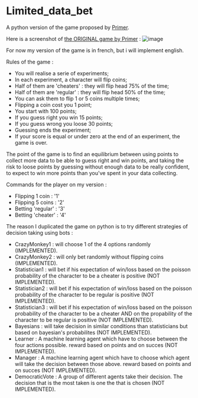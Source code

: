 # Limited_data_bet
 A python version of the game proposed by [Primer](https://www.youtube.com/watch?v=QC91Bf8hQVo&t=268s).
 
 Here is a screenshot of [the ORIGINAL game by Primer](https://primerlearning.org/) :
 ![image](https://user-images.githubusercontent.com/89022053/168859683-9b494211-f005-40da-8a43-5aa43e4ec399.png)
 
 
 For now my version of the game is in french, but i will implement english.
 
 Rules of the game :
 - You will realise a serie of experiments;
 - In each experiment, a character will flip coins;
 - Half of them are 'cheaters' : they will flip head 75% of the time;
 - Half of them are 'regular' : they will flip head 50% of the time;
 - You can ask them to flip 1 or 5 coins multiple times;
 - Flipping a coin cost you 1 point;
 - You start with 100 points;
 - If you guess right you win 15 points;
 - If you guess wrong you loose 30 points;
 - Guessing ends the experiment;
 - If your score is equal or under zero at the end of an experiment, the game is over.

The point of the game is to find an equilibrium between using points to collect more data to be able to guess right and win points, and taking the risk to loose points by guessing without enough data to be really confident, to expect to win more points than you've spent in your data collecting.



Commands for the player on my version :
- Flipping 1 coin : '1'
- Flipping 5 coins : '2'
- Betting 'regular' : '3'
- Betting 'cheater' : '4'

The reason I duplicated the game on python is to try different strategies of decision taking using bots :
 - CrazyMonkey1 : will choose 1 of the 4 options randomly (IMPLEMENTED).
 - CrazyMonkey2 : will only bet randomly without flipping coins (IMPLEMENTED).
 - Statistician1 : will bet if his expectation of win/loss based on the poisson probability of the character to be a cheater is positive (NOT IMPLEMENTED).
 - Statistician2 : will bet if his expectation of win/loss based on the poisson probability of the character to be regular is positive (NOT IMPLEMENTED).
 - Statistician3 : will bet if his expectation of win/loss based on the poisson probability of the character to be a cheater AND on the propability of the character to be regular is positive (NOT IMPLEMENTED).
 - Bayesians : will take decision in similar conditions than statisticians but based on bayesian's probabilites (NOT IMPLEMENTED).
 - Learner : A machine learning agent which have to choose between the four actions possible. reward based on points and on succes (NOT IMPLEMENTED).
 - Manager : A machine learning agent which have to choose which agent will take the decision between those above. reward based on points and on succes (NOT IMPLEMENTED).
 - DemocraticVote : A group of different agents take their decision. The decision that is the most taken is one the that is chosen (NOT IMPLEMENTED).
